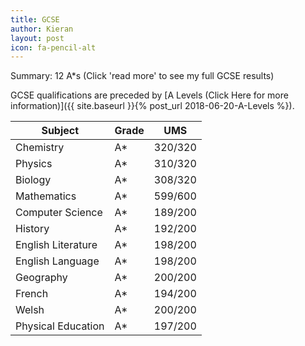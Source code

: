 ```yaml
---
title: GCSE
author: Kieran
layout: post
icon: fa-pencil-alt
---
```


Summary: 12 A*s (Click 'read more' to see my full GCSE results)

GCSE qualifications are preceded by [A Levels (Click Here for more information)]({{ site.baseurl }}{% post_url 2018-06-20-A-Levels %}).


<div class="table-wrapper">
  <table>
    <thead>
      <tr>
        <th>Subject</th>
        <th>Grade</th>
        <th>UMS</th>
      </tr>
    </thead>
    <tbody>
      <tr>
        <td>Chemistry</td>
        <td>A*</td>
        <td>320/320</td>
      </tr>
      <tr>
        <td>Physics</td>
        <td>A*</td>
        <td>310/320</td>
      </tr>
	  <tr>
        <td>Biology</td>
        <td>A*</td>
        <td>308/320</td>
      </tr>
      <tr>
        <td>Mathematics</td>
        <td>A*</td>
        <td>599/600</td>
      </tr>
      <tr>
        <td>Computer Science</td>
        <td>A*</td>
        <td>189/200</td>
      </tr>
	  <tr>
        <td>History</td>
        <td>A*</td>
        <td>192/200</td>
      </tr>
	  <tr>
        <td>English Literature</td>
        <td>A*</td>
        <td>198/200</td>
      </tr>
	  <tr>
        <td>English Language</td>
        <td>A*</td>
        <td>198/200</td>
      </tr>
	  <tr>
        <td>Geography</td>
        <td>A*</td>
        <td>200/200</td>
      </tr>
	  <tr>
        <td>French</td>
        <td>A*</td>
        <td>194/200</td>
      </tr>
	  <tr>
        <td>Welsh</td>
        <td>A*</td>
        <td>200/200</td>
      </tr>
	  <tr>
        <td>Physical Education</td>
        <td>A*</td>
        <td>197/200</td>
      </tr>
    </tbody>
  </table>
</div>
